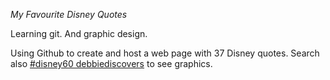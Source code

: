 
*My Favourite Disney Quotes*

Learning git. And graphic design.

Using Github to create and host a web page with 37 Disney quotes. Search also [#disney60 debbiediscovers](https://twitter.com/search?q=debbiediscovers%20%23disney60&src=typd) to see graphics.
